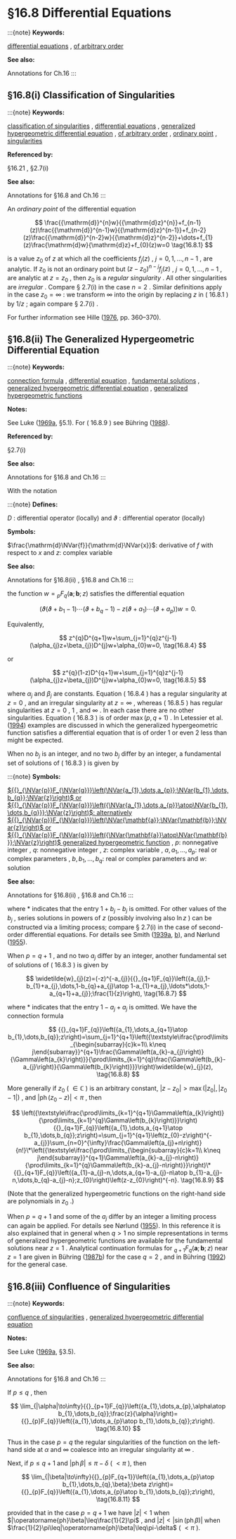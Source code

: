 # §16.8 Differential Equations

:::{note}
**Keywords:**

[differential equations](http://dlmf.nist.gov/search/search?q=differential%20equations) , [of arbitrary order](http://dlmf.nist.gov/search/search?q=of%20arbitrary%20order)

**See also:**

Annotations for Ch.16
:::


## §16.8(i) Classification of Singularities

:::{note}
**Keywords:**

[classification of singularities](http://dlmf.nist.gov/search/search?q=classification%20of%20singularities) , [differential equations](http://dlmf.nist.gov/search/search?q=differential%20equations) , [generalized hypergeometric differential equation](http://dlmf.nist.gov/search/search?q=generalized%20hypergeometric%20differential%20equation) , [of arbitrary order](http://dlmf.nist.gov/search/search?q=of%20arbitrary%20order) , [ordinary point](http://dlmf.nist.gov/search/search?q=ordinary%20point) , [singularities](http://dlmf.nist.gov/search/search?q=singularities)

**Referenced by:**

§16.21 , §2.7(i)

**See also:**

Annotations for §16.8 and Ch.16
:::

An *ordinary point* of the differential equation


<a id="E1"></a>
$$
\frac{{\mathrm{d}}^{n}w}{{\mathrm{d}z}^{n}}+f_{n-1}(z)\frac{{\mathrm{d}}^{n-1}w}{{\mathrm{d}z}^{n-1}}+f_{n-2}(z)\frac{{\mathrm{d}}^{n-2}w}{{\mathrm{d}z}^{n-2}}+\dots+f_{1}(z)\frac{\mathrm{d}w}{\mathrm{d}z}+f_{0}(z)w=0 \tag{16.8.1}
$$

is a value $z_{0}$ of $z$ at which all the coefficients $f_{j}(z)$ , $j=0,1,\dots,n-1$ , are analytic. If $z_{0}$ is not an ordinary point but $(z-z_{0})^{n-j}f_{j}(z)$ , $j=0,1,\dots,n-1$ , are analytic at $z=z_{0}$ , then $z_{0}$ is a *regular singularity* . All other singularities are *irregular* . Compare § 2.7(i) in the case $n=2$ . Similar definitions apply in the case $z_{0}=\infty$ : we transform $\infty$ into the origin by replacing $z$ in ( 16.8.1 ) by $1/z$ ; again compare § 2.7(i) .

For further information see Hille ([1976](./bib/H.html#bib1084 "Ordinary Differential Equations in the Complex Domain"), pp. 360–370).


## §16.8(ii) The Generalized Hypergeometric Differential Equation

:::{note}
**Keywords:**

[connection formula](http://dlmf.nist.gov/search/search?q=connection%20formula) , [differential equation](http://dlmf.nist.gov/search/search?q=differential%20equation) , [fundamental solutions](http://dlmf.nist.gov/search/search?q=fundamental%20solutions) , [generalized hypergeometric differential equation](http://dlmf.nist.gov/search/search?q=generalized%20hypergeometric%20differential%20equation) , [generalized hypergeometric functions](http://dlmf.nist.gov/search/search?q=generalized%20hypergeometric%20functions)

**Notes:**

See Luke ([1969a](./bib/L.html#bib1495 "The Special Functions and their Approximations, Vol. 1"), §5.1). For ( 16.8.9 ) see Bühring ([1988](./bib/B.html#bib369 "An analytic continuation formula for the generalized hypergeometric function")).

**Referenced by:**

§2.7(i)

**See also:**

Annotations for §16.8 and Ch.16
:::

With the notation

:::{note}
**Defines:**

$D$ : differential operator (locally) and $\vartheta$ : differential operator (locally)

**Symbols:**

$\frac{\mathrm{d}\NVar{f}}{\mathrm{d}\NVar{x}}$: derivative of $f$ with respect to $x$ and $z$: complex variable

**See also:**

Annotations for §16.8(ii) , §16.8 and Ch.16
:::

the function $w={{}_{p}F_{q}}\left(\mathbf{a};\mathbf{b};z\right)$ satisfies the differential equation


<a id="E3"></a>
$$
\left(\vartheta(\vartheta+b_{1}-1)\cdots(\vartheta+b_{q}-1)-z(\vartheta+a_{1})\cdots(\vartheta+a_{p})\right)w=0. \tag{16.8.3}
$$

Equivalently,


<a id="E4"></a>
$$
z^{q}D^{q+1}w+\sum_{j=1}^{q}z^{j-1}(\alpha_{j}z+\beta_{j})D^{j}w+\alpha_{0}w=0, \tag{16.8.4}
$$

or


<a id="E5"></a>
$$
z^{q}(1-z)D^{q+1}w+\sum_{j=1}^{q}z^{j-1}(\alpha_{j}z+\beta_{j})D^{j}w+\alpha_{0}w=0, \tag{16.8.5}
$$

where $\alpha_{j}$ and $\beta_{j}$ are constants. Equation ( 16.8.4 ) has a regular singularity at $z=0$ , and an irregular singularity at $z=\infty$ , whereas ( 16.8.5 ) has regular singularities at $z=0$ , $1$ , and $\infty$ . In each case there are no other singularities. Equation ( 16.8.3 ) is of order $\max(p,q+1)$ . In Letessier et al. ([1994](./bib/L.html#bib1420 "Some Differential Equations Satisfied by Hypergeometric Functions")) examples are discussed in which the generalized hypergeometric function satisfies a differential equation that is of order 1 or even 2 less than might be expected.

When no $b_{j}$ is an integer, and no two $b_{j}$ differ by an integer, a fundamental set of solutions of ( 16.8.3 ) is given by

:::{note}
**Symbols:**

[${{}_{\NVar{p}}F_{\NVar{q}}}\left(\NVar{a_{1},\dots,a_{p}};\NVar{b_{1},\dots,b_{q}};\NVar{z}\right)$ or ${{}_{\NVar{p}}F_{\NVar{q}}}\left({\NVar{a_{1},\dots,a_{p}}\atop\NVar{b_{1},\dots,b_{q}}};\NVar{z}\right)$: alternatively ${{}_{\NVar{p}}F_{\NVar{q}}}\left(\NVar{\mathbf{a}};\NVar{\mathbf{b}};\NVar{z}\right)$ or ${{}_{\NVar{p}}F_{\NVar{q}}}\left({\NVar{\mathbf{a}}\atop\NVar{\mathbf{b}}};\NVar{z}\right)$ generalized hypergeometric function](./16.2.md "§16.2 Definition and Analytic Properties ‣ Generalized Hypergeometric Functions ‣ Chapter 16 Generalized Hypergeometric Functions and Meijer 𝐺-Function") , $p$: nonnegative integer , $q$: nonnegative integer , $z$: complex variable , $a,a_{1},\ldots,a_{p}$: real or complex parameters , $b,b_{1},\ldots,b_{q}$: real or complex parameters and $w$: solution

**See also:**

Annotations for §16.8(ii) , §16.8 and Ch.16
:::

where $*$ indicates that the entry $1+b_{j}-b_{j}$ is omitted. For other values of the $b_{j}$ , series solutions in powers of $z$ (possibly involving also $\ln z$ ) can be constructed via a limiting process; compare § 2.7(i) in the case of second-order differential equations. For details see Smith ([1939a](./bib/S.html#bib2126 "On the logarithmic solutions of the generalized hypergeometric equation when = p + q 1"), [b](./bib/S.html#bib2127 "Relations among the fundamental solutions of the generalized hypergeometric equation when = p + q 1 . II. Logarithmic cases")), and Nørlund ([1955](./bib/N.html#bib1731 "Hypergeometric functions")).

When $p=q+1$ , and no two $a_{j}$ differ by an integer, another fundamental set of solutions of ( 16.8.3 ) is given by


<a id="E7"></a>
$$
\widetilde{w}_{j}(z)=(-z)^{-a_{j}}{{}_{q+1}F_{q}}\left({a_{j},1-b_{1}+a_{j},\dots,1-b_{q}+a_{j}\atop 1-a_{1}+a_{j},\ldots*\dots,1-a_{q+1}+a_{j}};\frac{1}{z}\right), \tag{16.8.7}
$$

where $*$ indicates that the entry $1-a_{j}+a_{j}$ is omitted. We have the connection formula


<a id="E8"></a>
$$
{{}_{q+1}F_{q}}\left({a_{1},\dots,a_{q+1}\atop b_{1},\dots,b_{q}};z\right)=\sum_{j=1}^{q+1}\left({\textstyle\ifrac{\prod\limits_{\begin{subarray}{c}k=1\\
k\neq j\end{subarray}}^{q+1}\frac{\Gamma\left(a_{k}-a_{j}\right)}{\Gamma\left(a_{k}\right)}}{\prod\limits_{k=1}^{q}\frac{\Gamma\left(b_{k}-a_{j}\right)}{\Gamma\left(b_{k}\right)}}}\right)\widetilde{w}_{j}(z), \tag{16.8.8}
$$

More generally if $z_{0}$ ( $\in\mathbb{C}$ ) is an arbitrary constant, $|z-z_{0}|>\max{(|z_{0}|,|z_{0}-1|)}$ , and $|\operatorname{ph}\left(z_{0}-z\right)|<\pi$ , then


<a id="E9"></a>
$$
\left({\textstyle\ifrac{\prod\limits_{k=1}^{q+1}\Gamma\left(a_{k}\right)}{\prod\limits_{k=1}^{q}\Gamma\left(b_{k}\right)}}\right){{}_{q+1}F_{q}}\left({a_{1},\dots,a_{q+1}\atop b_{1},\dots,b_{q}};z\right)=\sum_{j=1}^{q+1}\left(z_{0}-z\right)^{-a_{j}}\sum_{n=0}^{\infty}\frac{\Gamma\left(a_{j}+n\right)}{n!}\*\left({\textstyle\ifrac{\prod\limits_{\begin{subarray}{c}k=1\\
k\neq j\end{subarray}}^{q+1}\Gamma\left(a_{k}-a_{j}-n\right)}{\prod\limits_{k=1}^{q}\Gamma\left(b_{k}-a_{j}-n\right)}}\right)\*{{}_{q+1}F_{q}}\left({a_{1}-a_{j}-n,\dots,a_{q+1}-a_{j}-n\atop b_{1}-a_{j}-n,\dots,b_{q}-a_{j}-n};z_{0}\right)\left(z-z_{0}\right)^{-n}. \tag{16.8.9}
$$

(Note that the generalized hypergeometric functions on the right-hand side are polynomials in $z_{0}$ .)

When $p=q+1$ and some of the $a_{j}$ differ by an integer a limiting process can again be applied. For details see Nørlund ([1955](./bib/N.html#bib1731 "Hypergeometric functions")). In this reference it is also explained that in general when $q>1$ no simple representations in terms of generalized hypergeometric functions are available for the fundamental solutions near $z=1$ . Analytical continuation formulas for ${{}_{q+1}F_{q}}\left(\mathbf{a};\mathbf{b};z\right)$ near $z=1$ are given in Bühring ([1987b](./bib/B.html#bib368 "The behavior at unit argument of the hypergeometric function F 2 3")) for the case $q=2$ , and in Bühring ([1992](./bib/B.html#bib370 "Generalized hypergeometric functions at unit argument")) for the general case.


## §16.8(iii) Confluence of Singularities

:::{note}
**Keywords:**

[confluence of singularities](http://dlmf.nist.gov/search/search?q=confluence%20of%0Asingularities) , [generalized hypergeometric differential equation](http://dlmf.nist.gov/search/search?q=generalized%20hypergeometric%20differential%20equation)

**Notes:**

See Luke ([1969a](./bib/L.html#bib1495 "The Special Functions and their Approximations, Vol. 1"), §3.5).

**See also:**

Annotations for §16.8 and Ch.16
:::

If $p\leq q$ , then


<a id="E10"></a>
$$
\lim_{|\alpha|\to\infty}{{}_{p+1}F_{q}}\left({a_{1},\dots,a_{p},\alpha\atop b_{1},\dots,b_{q}};\frac{z}{\alpha}\right)={{}_{p}F_{q}}\left({a_{1},\dots,a_{p}\atop b_{1},\dots,b_{q}};z\right). \tag{16.8.10}
$$

Thus in the case $p=q$ the regular singularities of the function on the left-hand side at $\alpha$ and $\infty$ coalesce into an irregular singularity at $\infty$ .

Next, if $p\leq q+1$ and $|\operatorname{ph}\beta|\leq\pi-\delta$ ( $<\pi$ ), then


<a id="E11"></a>
$$
\lim_{|\beta|\to\infty}{{}_{p}F_{q+1}}\left({a_{1},\dots,a_{p}\atop b_{1},\dots,b_{q},\beta};\beta z\right)={{}_{p}F_{q}}\left({a_{1},\dots,a_{p}\atop b_{1},\dots,b_{q}};z\right), \tag{16.8.11}
$$

provided that in the case $p=q+1$ we have $|z|<1$ when $|\operatorname{ph}\beta|\leq\frac{1}{2}\pi$ , and $|z|<|\sin\left(\operatorname{ph}\beta\right)|$ when $\frac{1}{2}\pi\leq|\operatorname{ph}\beta|\leq\pi-\delta$ ( $<\pi$ ).
